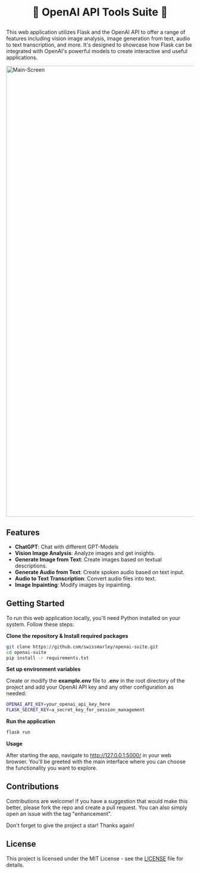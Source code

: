 # <p align="center">:rocket: OpenAI API Tools Suite :rocket:</p>

This web application utilizes Flask and the OpenAI API to offer a range of features including vision image analysis, image generation from text, audio to text transcription, and more. It's designed to showcase how Flask can be integrated with OpenAI's powerful models to create interactive and useful applications.

<img width="1209" alt="Main-Screen" src="https://github.com/swissmarley/openai-suite/assets/120587389/d2407b17-9239-49ed-b07c-a26cc775cddd">

## Features

- **ChatGPT**: Chat with different GPT-Models
- **Vision Image Analysis**: Analyze images and get insights.
- **Generate Image from Text**: Create images based on textual descriptions.
- **Generate Audio from Text**: Create spoken audio based on text input.
- **Audio to Text Transcription**: Convert audio files into text.
- **Image Inpainting**: Modify images by inpainting.

## Getting Started

To run this web application locally, you'll need Python installed on your system. Follow these steps:

**Clone the repository & Install required packages**

```bash
git clone https://github.com/swissmarley/openai-suite.git
cd openai-suite
pip install -r requirements.txt
```

**Set up environment variables**

Create or modify the **example.env** file to **.env** in the root directory of the project and add your OpenAI API key and any other configuration as needed:

```bash
OPENAI_API_KEY=your_openai_api_key_here
FLASK_SECRET_KEY=a_secret_key_for_session_management
```

**Run the application**

```bash
flask run
```

**Usage**

After starting the app, navigate to http://127.0.0.1:5000/ in your web browser. You'll be greeted with the main interface where you can choose the functionality you want to explore.

## Contributions

Contributions are welcome! If you have a suggestion that would make this better, please fork the repo and create a pull request. You can also simply open an issue with the tag "enhancement".

Don't forget to give the project a star! Thanks again!

## License

This project is licensed under the MIT License - see the [LICENSE](LICENSE) file for details.
